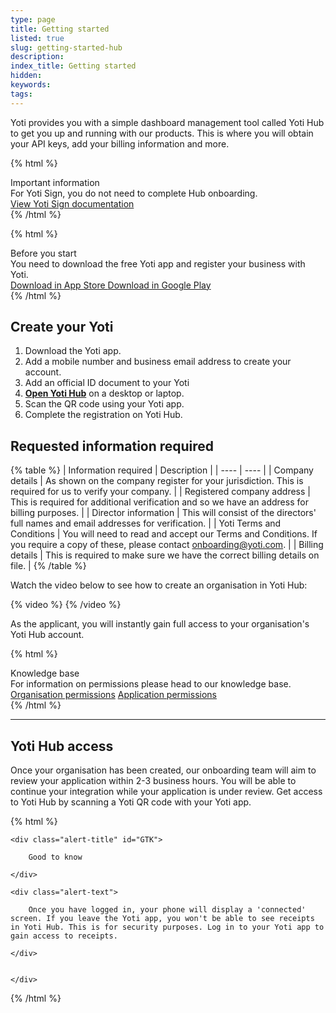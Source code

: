 ```yaml
---
type: page
title: Getting started
listed: true
slug: getting-started-hub
description: 
index_title: Getting started
hidden: 
keywords: 
tags: 
---
```


Yoti provides you with a simple dashboard management  tool called Yoti Hub to get you up and running with our products. This is where you will obtain your API keys, add your billing information and more.

{% html %}
<div class="alert-GTK">
    <div class="alert-title" id="GTK">
        Important information 
    </div>
    <div class="alert-text">
        For Yoti Sign, you do not need to complete Hub onboarding. 
    </div>
    <div class="alert-links"> 
        <a target="_self" href="https://developers.yoti.com/yoti/getting-started-sign">View Yoti Sign documentation</a> 
    </div>
</div>
{% /html %}

{% html %}
<div class="alert-BYS">
   <div class="alert-title" id="BYS">
      Before you start
   </div>
   <div class="alert-text" >
      You need to download the free Yoti app and register your business with Yoti.
   </div>
   <div class="alert-links"> 
      <a href="https://apps.apple.com/gb/app/yoti-your-digital-identity/id983980808"> Download in App Store </a>
      <a href="https://play.google.com/store/apps/details?id=com.yoti.mobile.android.live&hl=en_GB"> Download in Google Play </a> 
   </div>
</div>
{% /html %}

## Create your Yoti

1. Download the Yoti app.
2. Add a mobile number and business email address to create your account.
3. Add an official ID document to your Yoti
4. [**Open Yoti Hub**](https://hub.yoti.com/login-organisations) on a desktop or laptop.
5. Scan the QR code using your Yoti app.
6. Complete the registration on Yoti Hub.

## Requested information required

{% table %}
| Information required | Description | 
| ---- | ---- | 
| Company details | As shown on the company register for your jurisdiction. This is required for us to verify your company. | 
| Registered company address | This is required for additional verification and so we have an address for billing purposes. | 
| Director information | This will consist of the directors' full names and email addresses for verification. | 
| Yoti Terms and Conditions | You will need to read and accept our Terms and Conditions. If you require a copy of these, please contact [onboarding@yoti.com](mailto:onboarding@yoti.com). | 
| Billing details | This is required to make sure we have the correct billing details on file. | 
{% /table %}

Watch the video below to see how to create an organisation in Yoti Hub:

{% video %}
{% /video %}

As the applicant, you will instantly gain full access to your organisation's Yoti Hub account. 

{% html %}
<div class="alert-know">
    <div class="alert-title" id="know">
        Knowledge base
    </div>
    <div class="alert-text">
        For information on permissions please head to our knowledge base.
    </div>
    <div class="alert-links"> 
        <a target="_self" href="https://developers.yoti.com/yoti/knowledge-base-hub#organisation-permissions">Organisation permissions</a> 
        <a target="_self" href="https://developers.yoti.com/yoti/knowledge-base-hub#application-permissions">Application permissions</a> 
    </div>
</div>
{% /html %}

---

## Yoti Hub access

Once your organisation has been created, our onboarding team will aim to review your application within 2-3 business hours. You will be able to continue your integration while your application is under review. Get access to Yoti Hub by scanning a Yoti QR code with your Yoti app.

{% html %}
<div class="alert-GTK">

    <div class="alert-title" id="GTK">

        Good to know

    </div>

    <div class="alert-text">

        Once you have logged in, your phone will display a 'connected' screen. If you leave the Yoti app, you won't be able to see receipts in Yoti Hub. This is for security purposes. Log in to your Yoti app to gain access to receipts.

    </div>


    </div>

</div>
{% /html %}